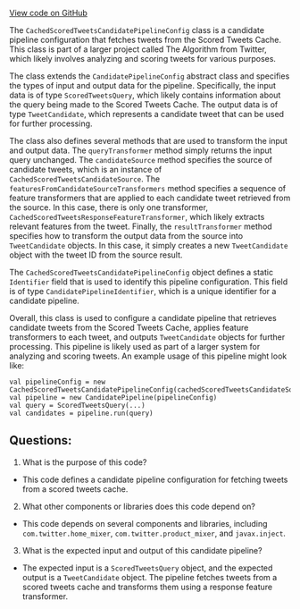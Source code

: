 [View code on GitHub](https://github.com/misbahsy/the-algorithm/home-mixer/server/src/main/scala/com/twitter/home_mixer/product/scored_tweets/candidate_pipeline/CachedScoredTweetsCandidatePipelineConfig.scala)

The `CachedScoredTweetsCandidatePipelineConfig` class is a candidate pipeline configuration that fetches tweets from the Scored Tweets Cache. This class is part of a larger project called The Algorithm from Twitter, which likely involves analyzing and scoring tweets for various purposes.

The class extends the `CandidatePipelineConfig` abstract class and specifies the types of input and output data for the pipeline. Specifically, the input data is of type `ScoredTweetsQuery`, which likely contains information about the query being made to the Scored Tweets Cache. The output data is of type `TweetCandidate`, which represents a candidate tweet that can be used for further processing.

The class also defines several methods that are used to transform the input and output data. The `queryTransformer` method simply returns the input query unchanged. The `candidateSource` method specifies the source of candidate tweets, which is an instance of `CachedScoredTweetsCandidateSource`. The `featuresFromCandidateSourceTransformers` method specifies a sequence of feature transformers that are applied to each candidate tweet retrieved from the source. In this case, there is only one transformer, `CachedScoredTweetsResponseFeatureTransformer`, which likely extracts relevant features from the tweet. Finally, the `resultTransformer` method specifies how to transform the output data from the source into `TweetCandidate` objects. In this case, it simply creates a new `TweetCandidate` object with the tweet ID from the source result.

The `CachedScoredTweetsCandidatePipelineConfig` object defines a static `Identifier` field that is used to identify this pipeline configuration. This field is of type `CandidatePipelineIdentifier`, which is a unique identifier for a candidate pipeline.

Overall, this class is used to configure a candidate pipeline that retrieves candidate tweets from the Scored Tweets Cache, applies feature transformers to each tweet, and outputs `TweetCandidate` objects for further processing. This pipeline is likely used as part of a larger system for analyzing and scoring tweets. An example usage of this pipeline might look like:

```
val pipelineConfig = new CachedScoredTweetsCandidatePipelineConfig(cachedScoredTweetsCandidateSource)
val pipeline = new CandidatePipeline(pipelineConfig)
val query = ScoredTweetsQuery(...)
val candidates = pipeline.run(query)
```
## Questions: 
 1. What is the purpose of this code?
- This code defines a candidate pipeline configuration for fetching tweets from a scored tweets cache.

2. What other components or libraries does this code depend on?
- This code depends on several components and libraries, including `com.twitter.home_mixer`, `com.twitter.product_mixer`, and `javax.inject`.

3. What is the expected input and output of this candidate pipeline?
- The expected input is a `ScoredTweetsQuery` object, and the expected output is a `TweetCandidate` object. The pipeline fetches tweets from a scored tweets cache and transforms them using a response feature transformer.